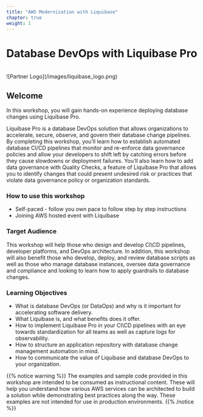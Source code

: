 ```yaml
---
title: "AWS Modernization with Liquibase" 
chapter: true
weight: 1
---
```


# Database DevOps with Liquibase Pro
<br>
![Partner Logo](/images/liquibase_logo.png)  <!-- ADD YOUR PARTNER LOGO HERE USING THE INSTRUCTIONS BELOW -->
<br>

## Welcome

In this workshop, you will gain hands-on experience deploying database changes using Liquibase Pro. 

Liquibase Pro is a database DevOps solution that allows organizations to accelerate, secure, observe, and govern their database change pipelines. By completing this workshop, you’ll learn how to establish automated database CI/CD pipelines that monitor and re-enforce data governance policies and allow your developers to shift left by catching errors before they cause slowdowns or deployment failures. You’ll also learn how to add data governance with Quality Checks, a feature of Liquibase Pro that allows you to identify changes that could present undesired risk or practices that violate data governance policy or organization standards.

 ### How to use this workshop
 
 - Self-paced - follow you own pace to follow step by step instructions
 - Joining AWS hosted event with Liquibase

### Target Audience

This workshop will help those who design and develop CI\CD pipelines, developer platforms, and DevOps architecture. In addition, this workshop will also benefit those who develop, deploy, and review database scripts as well as those who manage database instances, oversee data governance and compliance and looking to learn how to apply guardrails to database changes.

### Learning Objectives

* What is database DevOps (or DataOps) and why is it important for accelerating software delivery.
* What Liquibase is, and what benefits does it offer.
* How to implement Liquibase Pro in your CI\CD pipelines with an eye towards standardization for all teams as well as capture logs for observability.
* How to structure an application repository with database change management automation in mind.
* How to communicate the value of Liquibase and database DevOps to your organization.

{{% notice warning %}}
The examples and sample code provided in this workshop are intended to be consumed as instructional content. These will help you understand how various AWS services can be architected to build a solution while demonstrating best practices along the way. These examples are not intended for use in production environments.
{{% /notice %}}